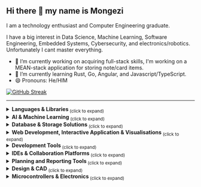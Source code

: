 ## Hi there 👋 my name is Mongezi

I am a technology enthusiast and Computer Engineering graduate.

I have a big interest in Data Science, Machine Learning, Software Engineering, Embedded Systems, Cybersecurity, and electronics/robotics. Unfortunately I cant master everything.


<!-- ** **itsmogee/itsmogee** is a ✨ _special_ ✨ repository because its `README.md` (this file) appears on your GitHub profile.
 Here are some ideas to get you started:
-->

- 🔭 I’m currently working on acquiring full-stack skills, I'm working on a MEAN-stack application for storing note/card items.
- 🌱 I’m currently learning Rust, Go, Angular, and Javascript/TypeScript.
- 😄 Pronouns: He/HIM



[![GitHub Streak](https://streak-stats.demolab.com?user=itsmogee&theme=burnt-neon&hide_border=true&border_radius=6&date_format=j%20M%5B%20Y%5D)](https://git.io/streak-stats)




<hr>
<details>
  <summary><strong> Languages & Libraries </strong> <sub> (click to expand) </sub></summary>
  <br>
  
![Python Badge](https://img.shields.io/badge/-Python-3B4252?style=flat&logo=python&logoColor=EBCB8B)
![Java Badge](https://img.shields.io/badge/-Java-3B4252?style=flat&logo=openjdk&logoColor=D08770)
![Lua Badge](https://img.shields.io/badge/-Lua-3B4252?style=flat&logo=lua&logoColor=#2C2D72)
![Rust Badge](https://img.shields.io/badge/-Rust-3B4252?style=flat&logo=rust&logoColor=#000000)
![C++ Badge](https://img.shields.io/badge/-C++-3B4252?style=flat&logo=cplusplus&logoColor=88C0D0)
![C Badge](https://img.shields.io/badge/-C-3B4252?style=flat&logo=c&logoColor=#A8B9CC)
![Go Badge](https://img.shields.io/badge/-Go-3B4252?style=flat&logo=go&logoColor=5E81AC)

###### General
> ![JSON Badge](https://img.shields.io/badge/-JSON-3B4252?style=flat&logo=json&logoColor=D08770)
> ![YAML Badge](https://img.shields.io/badge/-YAML-3B4252?style=flat&logo=yaml&logoColor=88C0D0)
> ![TOML Badge](https://img.shields.io/badge/-TOML-3B4252?style=flat&logo=toml&logoColor=D08770)

###### Python
> ![Conda Badge](https://img.shields.io/badge/-Conda-3B4252?style=flat&logo=anaconda&logoColor=A3BE8C)
> ![PyPI Badge](https://img.shields.io/badge/-PyPI-3B4252?style=flat&logo=pypi&logoColor=B48EAD)

###### Java
> ![Gradle Badge](https://img.shields.io/badge/-Gradle-3B4252?style=flat&logo=gradle&logoColor=A3BE8C)

<br>
</details>

<details>
  <summary><strong> AI & Machine Learning </strong> <sub> (click to expand) </sub></summary>
  <br>
    
![PyTorch Badge](https://img.shields.io/badge/-PyTorch-3B4252?style=flat&logo=pytorch&logoColor=BF616A)
![TensorFlow Badge](https://img.shields.io/badge/-TensorFlow-3B4252?style=flat&logo=tensorflow&logoColor=D08770)
![Scikit-Learn Badge](https://img.shields.io/badge/-Scikit--Learn-3B4252?style=flat&logo=scikit-learn&logoColor=88C0D0)
![SciPy Badge](https://img.shields.io/badge/-SciPy-3B4252?style=flat&logo=scipy&logoColor=88C0D0)
![SymPy Badge](https://img.shields.io/badge/-SymPy-3B4252?style=flat&logo=sympy&logoColor=8FBCBB)
![Matplotlib Badge](https://img.shields.io/badge/-Matplotlib-3B4252?style=flat&logo=matplotlib&logoColor=88C0D0)
![Pandas Badge](https://img.shields.io/badge/-Pandas-3B4252?style=flat&logo=pandas&logoColor=B48EAD)
![NumPy Badge](https://img.shields.io/badge/-NumPy-3B4252?style=flat&logo=numpy&logoColor=8FBCBB)
![OpenCV Badge](https://img.shields.io/badge/-OpenCV-3B4252?style=flat&logo=opencv&logoColor=D08770)
![Keras Badge](https://img.shields.io/badge/-Keras-3B4252?style=flat&logo=keras&logoColor=A3BE8C)
![Jupyter Badge](https://img.shields.io/badge/-Jupyter-3B4252?style=flat&logo=jupyter&logoColor=D08770)

<br>
</details>

<details>
  <summary><strong> Database & Storage Solutions </strong> <sub> (click to expand) </sub></summary>
  <br>
    
![MySQL Badge](https://img.shields.io/badge/-MySQL-3B4252?style=flat&logo=mysql&logoColor=88C0D0)
![PostgreSQL Badge](https://img.shields.io/badge/-PostgreSQL-3B4252?style=flat&logo=postgresql&logoColor=81A1C1)
![Amazon S3 Badge](https://img.shields.io/badge/-Amazon%20S3-3B4252?style=flat&logo=amazons3&logoColor=D08770)
![MongoDB Badge](https://img.shields.io/badge/-MongoDB-3B4252?style=flat&logo=mongodb&logoColor=#47A248)

<br>
</details>

<details>
  <summary><strong> Web Development, Interactive Application & Visualisations </strong> <sub> (click to expand) </sub></summary>
  <br>
  
![HTML Badge](https://img.shields.io/badge/-HTML-3B4252?style=flat&logo=html5&logoColor=D08770)
![CSS Badge](https://img.shields.io/badge/-CSS-3B4252?style=flat&logo=css3&logoColor=81A1C1)
![JavaScript Badge](https://img.shields.io/badge/-JavaScript-3B4252?style=flat&logo=javascript&logoColor=EBCB8B)
![TypeScript Badge](https://img.shields.io/badge/-TypeScript-3B4252?style=flat&logo=typescript&logoColor=EBCB8B)
![Node.js Badge](https://img.shields.io/badge/-Node.js-3B4252?style=flat&logo=node.js&logoColor=A3BE8C)
![npm Badge](https://img.shields.io/badge/-npm-3B4252?style=flat&logo=npm&logoColor=BF616A)

###### Frameworks & Libraries
> ![Angular Badge](https://img.shields.io/badge/-Angular-3B4252?style=flat&logo=angular&logoColor=81A1C1)
> ![Bootstrap Badge](https://img.shields.io/badge/-Bootstrap-3B4252?style=flat&logo=bootstrap&logoColor=8FBCBB)
<br>
</details>


<details>
  <summary><strong> Development Tools </strong> <sub>(click to expand)</sub></summary>
  <br>

![Git Badge](https://img.shields.io/badge/-Git-3B4252?style=flat&logo=git&logoColor=5E81AC)
![GitHub Badge](https://img.shields.io/badge/-GitHub-3B4252?style=flat&logo=github&logoColor=8FBCBB)
![GitLab Badge](https://img.shields.io/badge/-GitLab-3B4252?style=flat&logo=gitlab&logoColor=D08770)
![GitKraken Badge](https://img.shields.io/badge/-GitKraken-3B4252?style=flat&logo=gitkraken&logoColor=81A1C1)
![Slack Badge](https://img.shields.io/badge/-Slack-3B4252?style=flat&logo=slack&logoColor=B48EAD)
![Discord Bagde](https://img.shields.io/badge/-Discord-3B4252?style=flat&logo=discord&logoColor=BF616A)

<br>
</details>


<details>
  <summary><strong> IDEs & Collaboration Platforms </strong> <sub> (click to expand) </sub></summary>
  <br>

![IntelliJ IDEA Badge](https://img.shields.io/badge/-IntelliJ%20IDEA-3B4252?style=flat&logo=intellijidea&logoColor=A3BE8C)
![PyCharm Badge](https://img.shields.io/badge/-PyCharm-3B4252?style=flat&logo=pycharm&logoColor=A3BE8C)
![VSCode Badge](https://img.shields.io/badge/-VSCode-3B4252?style=flat&logo=visualstudiocode&logoColor=88C0D0)
![Atom Badge](https://img.shields.io/badge/-Atom-3B4252?style=flat&logo=atom&logoColor=5E81AC)
![CLion Badge](https://img.shields.io/badge/-CLion-3B4252?style=flat&logo=clion&logoColor=BF616A)
![Eclipse IDE Badge](https://img.shields.io/badge/-Eclipse%20IDE-3B4252?style=flat&logo=eclipseide&logoColor=8FBCBB)
![Sublime Text Badge](https://img.shields.io/badge/-Sublime%20Text-3B4252?style=flat&logo=sublimetext&logoColor=BF616A)
![Neovim Badge](https://img.shields.io/badge/-Neovim-3B4252?style=flat&logo=neovim&logoColor=#57A143)
![Google Colab Badge](https://img.shields.io/badge/-Google%20Colab-3B4252?style=flat&logo=googlecolab&logoColor=D08770)
<br>
</details>

<details>
  <summary><strong> Planning and Reporting Tools </strong> <sub> (click to expand) </sub></summary>

###### Report Writing
> ![Overleaf Badge](https://img.shields.io/badge/-Overleaf-3B4252?style=flat&logo=overleaf&logoColor=#47A141)
> ![LaTEX Badge](https://img.shields.io/badge/-LaTex-3B4252?style=flat&logo=latex&logoColor=##008080)


###### Project Management & Collaboration
> ![Trello Badge](https://img.shields.io/badge/-Trello-3B4252?style=flat&logo=trello&logoColor=A3BE8C)

###### Design & Diagramming
> ![UML Badge](https://img.shields.io/badge/-UML-3B4252?style=flat&logo=uml&logoColor=8FBCBB)
> ![DrawIO Badge](https://img.shields.io/badge/-drawio-3B4252?style=flat&logo=diagrams.net&logoColor=8FBCBB)

<br>
</details>


<details>
  <summary><strong>Design & CAD </strong> <sub> (click to expand) </sub></summary>
  
###### 3D Design
> ![Blender Badge](https://img.shields.io/badge/-Blender-3B4252?style=flat&logo=blender&logoColor=88C0D0)
> ![Autodesk Badge](https://img.shields.io/badge/-AutodeskFusion%203D-3B4252?style=flat&logo=Autodesk&logoColor=BF616A)



<br>
</details>

<details>
  <summary><strong>Microcontrollers & Electronics </strong> <sub> (click to expand) </sub></summary>

###### Microcontrollers and Embedded Processors

![Raspberry Pi Badge](https://img.shields.io/badge/-Raspberry%20Pi-3B4252?style=flat&logo=raspberrypi&logoColor=BF616A)
![Arduino Badge](https://img.shields.io/badge/-Arduino-3B4252?style=flat&logo=arduino&logoColor=A3BE8C)
![STM32 Badge](https://img.shields.io/badge/-STM32-3B4252?style=flat&logo=stmicroelectronics&logoColor=#03234B)
![Nvidia Badge](https://img.shields.io/badge/-Nvidia%20Jetson%20Nano-3B4252?style=flat&logo=nvidia&logoColor=##76B900)

###### Simulations

![LT Spice Badge](https://img.shields.io/badge/-LTSpice-3B4252?style=flat&logo=ltspice&logoColor=#900028)
![Orcad Badge](https://img.shields.io/badge/-OrCAD-3B4252?style=flat)
![Matlab Badge](https://img.shields.io/badge/-MATLAB-3B4252?style=flat)



<br>
</details>



